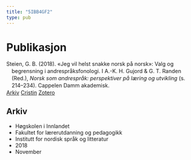```yaml
---
title: "5IBB4GF2"
type: pub
---
```

<h1>Publikasjon</h1>
<article id="csl-bib-container-5IBB4GF2" class="csl-bib-container">
  <div class="csl-bib-body" style="line-height: 1.35; padding-left: 1em; text-indent:-1em;">
  <div class="csl-entry">Steien, G. B. (2018). &#xAB;Jeg vil helst snakke norsk p&#xE5; norsk&#xBB;: Valg og begrensning i andrespr&#xE5;ksfonologi. I A.-K. H. Gujord &amp; G. T. Randen (Red.), <i>Norsk som andrespr&#xE5;k: perspektiver p&#xE5; l&#xE6;ring og utvikling</i> (s. 214&#x2013;234). Cappelen Damm akademisk.</div>
</div>
  <div class="csl-bib-buttons">
    <a href="#taxonomy-article-5IBB4GF2" class="csl-bib-button">Arkiv</a>
    <a href="https://app.cristin.no/results/show.jsf?id=1630069" alt="Cristin URL" class="csl-bib-button">Cristin</a>
    <a href="http://zotero.org/groups/5402882/items/5IBB4GF2" alt="Zotero URL" class="csl-bib-button">Zotero</a>
  </div>
  <div id="csl-bib-meta-container-5IBB4GF2"></div>
</article>
<div id="csl-bib-meta-5IBB4GF2" class="csl-bib-meta">
  <article id="taxonomy-article-5IBB4GF2" class="taxonomy-article">
    <h1>Arkiv</h1>
    <ul>
      <li>Høgskolen i Innlandet</li>
      <li>Fakultet for lærerutdanning og pedagogikk</li>
      <li>Institutt for nordisk språk og litteratur</li>
      <li>2018</li>
      <li>November</li>
    </ul>
  </article>
</div>
